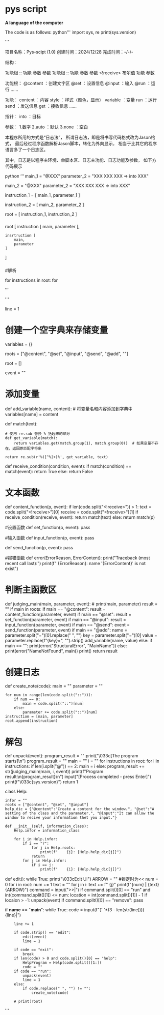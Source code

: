 # pys script
__A language of the computer__

The code is as follows:
python'''
import sys, re
print(sys.version)

'''

项目名称：Pys-scipt (1.0)
创建时间：2024/12/28
完成时间：-/-/-

结构：

功能根 :: 功能 参数 参数
功能根 :: 功能 参数 参数 <!receive> 布尔值
功能 参数

功能根：
@content ：创建文字区
@set ：设置信息
@input ：输入
@run ：运行
……

功能：
content ：内容
style ：样式（颜色，显示）
variable ：变量
run ：运行
send ：发送信息
get ：接收信息
……

指针：
into ：目标

参数：
1.数字
2.auto ：默认
3.none ：空白

本程序所用的方式是“日志法”，
所谓日志法，即是将书写代码格式改为Jason格式，
最后经过程序函数解析Jason脚本，转化为外向显示，
相当于比其它的程序语言多了一个日志区。

其中，日志是以程序主环境、单脚本区、日志主功能、日志功能及参数，
如下方代码展示

python ‘‘‘
main_1 = "@XXX"
parameter_2 = "XXX XXX XXX => into XXX"

main_2 = "@XXX"
parameter_2 = "XXX XXX XXX => into XXX"

instruction_1 = [
    main_1,
    parameter_1
]

instruction_2 = [
    main_2,
    parameter_2
]

root = [
    instruction_1,
    instruction_2
]

###
root [
    instruction [
        main,
        parameter
    ],
    
    insrtruction [
        main,
        parameter
    ]
]

###

#解析

for instructions in root:
    for 

’’’

'''

line = 1

# 创建一个空字典来存储变量
variables = {}

roots = ["@content", "@set", "@input", "@send", "@add", ""]

root = []

event = ""

# 添加变量
def add_variable(name, content):
    # 将变量名和内容添加到字典中
    variables[name] = content

def match(text):
    
    # 使用 re.sub 替换 % 括起来的部分
    def get_variable(match):
        return variables.get(match.group(1), match.group(0))  # 如果变量不存在，返回原匹配字符串
    
    return re.sub(r'%([^%]+)%', get_variable, text)


def receive_condition(condition, event):
    if match(condition) == match(event):
        return True
    else:
        return False

# 文本函数
def content_function(p, event):
    if len(code.split("<!receive>")) > 1:
        text = code.split("<!receive>")[0]
        receive = code.split("<!receive>")[1]
        if receive_condition(receive, event):
            return match(text)
    else:
        return match(p)
    
#设置函数
def set_function(p, event):
    pass

#输入函数
def input_function(p, event):
    pass

def send_function(p, event):
    pass

#报错函数
def error(ErrorReason, ErrorContent):
    print("Traceback (most recent call last):")
    print(f"  {ErrorReason}: name '{ErrorContent}' is not exist")

# 判断主函数区
def judging_main(main, parameter, event):
    # print(main, parameter)
    result = ""
    if main in roots:
        if main == "@content":
            result = content_function(parameter, event)
        if main == "@set":
            result = set_function(parameter, event)
        if main == "@input":
            result = input_function(parameter, event)
        if main == "@send":
            event = send_function(parameter, event)
        if main == "@add":
            name = parameter.split("=")[0].replace(" ", "")
            key = parameter.split("=")[0]
            value = parameter.replace(f"{key}=", "").strip()
            add_variable(name, value)
    else:
        if main == "":
            print(error("StructuralError", "MainName"))
        else:
            print(error("NameNotFound", main))
    print()
    return result

# 创建日志
def create_note(code):
    main = ""
    parameter = ""
        
    for num in range(len(code.split("::"))):
        if num == 0:
            main = code.split("::")[num]
        else:
            parameter += code.split("::")[num]
    instruction = [main, parameter]
    root.append(instruction)

# 解包
def unpack(event):
    program_result = ""
    print("\033c[The program starts]\n")
    program_result = ""
    main = ""
    i = ""
    for instructions in root:
        for i in instructions:
            if len(i.split("@")) == 2:
                main = i
            else:
                program_result += str(judging_main(main, i, event))
    print(f"Program result:\n{program_result}\n")
    input("[Process completed - press Enter]")
    print(f"\033c{sys.version}")
    return 1

class Help:
    
    infor = ""
    roots = ["@content", "@set", "@input"]
    help_dic = {"@content":"Create a content for the window.", "@set":"A setting of the class and the parameter.", "@input":"It can allow the window to recive your information thet you input."}
    
    def __init__(self, information_class):
        Help.infor = information_class
        
        for i in Help.infor:
            if i == "?":
                for j in Help.roots:
                    print(f"    {j}: {Help.help_dic[j]}")
                return    
            for j in Help.infor:
                if i == j:
                    print(f"    {i}: {Help.help_dic[j]}")

def edit():
    while True:
        print("\033cEdit UI")
        ARROW = "" #锁定时为<<
        num = 0
        for i in root:
            num += 1
            text = ""
            for j in i:
                text += f" {j}"
            print(f"{num} | {text}{ARROW}")
        command = input(">>|")
        if command.split()[0] == "run" and int(command.split()[1]) <= num:
            location = int(command.split()[1]) - 1
            if locaion > -1:
                unpack(event)
        if command.split()[0] == "remove":
            pass

if __name__ == "__main__":
    while True:
        code = input(f"{' '*(3 - len(str(line)))}{line}|")

        line += 1
        
        if code.strip() == "edit":
            edit(event)
            line = 1
        
        if code == "exit":
            break
        if len(code) > 0 and code.split()[0] == "help":
            HelpProgram = Help(code.split()[1:])
            code = ""
        if code == "run":
            unpack(event)
            line = 1
        else:
            if code.replace(" ", "") != "":
                create_note(code)
        
        # print(root)
'''